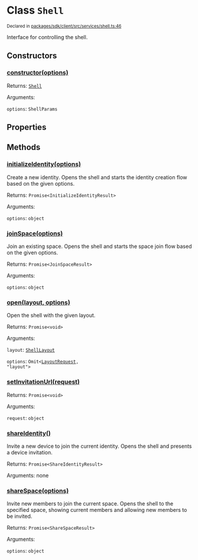 # Class `Shell`
<sub>Declared in [packages/sdk/client/src/services/shell.ts:46](https://github.com/dxos/dxos/blob/7194736719/packages/sdk/client/src/services/shell.ts#L46)</sub>


Interface for controlling the shell.

## Constructors
### [constructor(options)](https://github.com/dxos/dxos/blob/7194736719/packages/sdk/client/src/services/shell.ts#L52)




Returns: <code>[Shell](/api/@dxos/client/classes/Shell)</code>

Arguments: 

`options`: <code>ShellParams</code>



## Properties


## Methods
### [initializeIdentity(options)](https://github.com/dxos/dxos/blob/7194736719/packages/sdk/client/src/services/shell.ts#L82)


Create a new identity.
Opens the shell and starts the identity creation flow based on the given options.

Returns: <code>Promise&lt;InitializeIdentityResult&gt;</code>

Arguments: 

`options`: <code>object</code>


### [joinSpace(options)](https://github.com/dxos/dxos/blob/7194736719/packages/sdk/client/src/services/shell.ts#L168)


Join an existing space.
Opens the shell and starts the space join flow based on the given options.

Returns: <code>Promise&lt;JoinSpaceResult&gt;</code>

Arguments: 

`options`: <code>object</code>


### [open(layout, options)](https://github.com/dxos/dxos/blob/7194736719/packages/sdk/client/src/services/shell.ts#L70)


Open the shell with the given layout.

Returns: <code>Promise&lt;void&gt;</code>

Arguments: 

`layout`: <code>[ShellLayout](/api/@dxos/client/enums#ShellLayout)</code>

`options`: <code>Omit&lt;[LayoutRequest](/api/@dxos/client/interfaces/LayoutRequest), "layout"&gt;</code>


### [setInvitationUrl(request)](https://github.com/dxos/dxos/blob/7194736719/packages/sdk/client/src/services/shell.ts#L59)




Returns: <code>Promise&lt;void&gt;</code>

Arguments: 

`request`: <code>object</code>


### [shareIdentity()](https://github.com/dxos/dxos/blob/7194736719/packages/sdk/client/src/services/shell.ts#L105)


Invite a new device to join the current identity.
Opens the shell and presents a device invitation.

Returns: <code>Promise&lt;ShareIdentityResult&gt;</code>

Arguments: none




### [shareSpace(options)](https://github.com/dxos/dxos/blob/7194736719/packages/sdk/client/src/services/shell.ts#L134)


Invite new members to join the current space.
Opens the shell to the specified space, showing current members and allowing new members to be invited.

Returns: <code>Promise&lt;ShareSpaceResult&gt;</code>

Arguments: 

`options`: <code>object</code>


